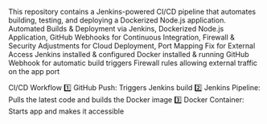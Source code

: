 This repository contains a Jenkins-powered CI/CD pipeline that automates building, testing, and deploying a Dockerized Node.js application.
Automated Builds & Deployment via Jenkins, Dockerized Node.js Application, GitHub Webhooks for Continuous Integration, Firewall & Security Adjustments for Cloud Deployment, Port Mapping Fix for External Access
Jenkins installed & configured
 Docker installed & running
 GitHub Webhook for automatic build triggers
 Firewall rules allowing external traffic on the app port

 CI/CD Workflow
1️⃣ GitHub Push: Triggers Jenkins build 2️⃣ Jenkins Pipeline: Pulls the latest code and builds the Docker image 3️⃣ Docker Container: Starts app and makes it accessible
